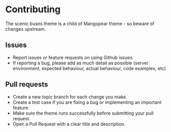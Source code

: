 # Contributing

The scenic buses theme is a child of Mangopear theme - so beware of changes upstream.

## Issues

- Report issues or feature requests on using Github issues.
- If reporting a bug, please add as much detail as possible (server environment, expected behaviour, actual behaviour, code examples, etc)

## Pull requests

- Create a new topic branch for each change you make.
- Create a test case if you are fixing a bug or implementing an important feature.
- Make sure the theme runs successfully before submitting your pull request.
- Open a Pull Request with a clear title and description.
